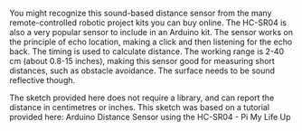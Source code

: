 You might recognize this sound-based distance sensor from the many remote-controlled robotic project kits you can buy online. The HC-SR04 is also a very popular sensor to include in an Arduino kit. The sensor works on the principle of echo location, making a click and then listening for the echo back. The timing is used to calculate distance. The working range is 2-40 cm (about 0.8-15 inches), making this sensor good for measuring short distances, such as obstacle avoidance. The surface needs to be sound reflective though.

<p>The sketch provided here does not require a library, and can report the distance in centimetres or inches. This sketch was based on a tutorial provided here: Arduino Distance Sensor using the HC-SR04 - Pi My Life Up
